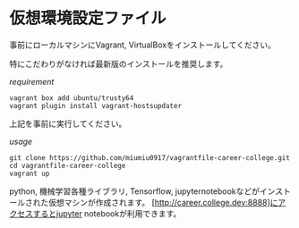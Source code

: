 # 仮想環境設定ファイル

事前にローカルマシンにVagrant, VirtualBoxをインストールしてください。

特にこだわりがなければ最新版のインストールを推奨します。

*requirement*
```
vagrant box add ubuntu/trusty64
vagrant plugin install vagrant-hostsupdater
```

上記を事前に実行してください。

*usage*
```
git clone https://github.com/miumiu0917/vagrantfile-career-college.git
cd vagrantfile-career-college
vagrant up
```

python, 機械学習各種ライブラリ, Tensorflow, jupyternotebookなどがインストールされた仮想マシンが作成されます。
[http://career.college.dev:8888]にアクセスするとjupyter notebookが利用できます。